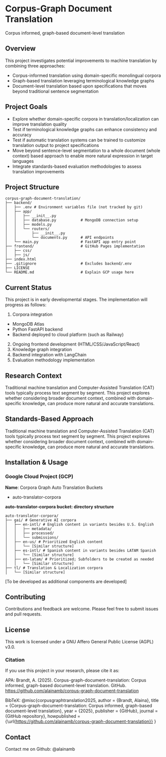 # Corpus-Graph Document Translation
Corpus informed, graph-based document-level translation

## Overview
This project investigates potential improvements to machine translation by combining three approaches:
- Corpus-informed translation using domain-specific monolingual corpora
- Graph-based translation leveraging terminological knowledge graphs
- Document-level translation based upon specifications that moves beyond traditional sentence segmentation

## Project Goals
- Explore whether domain-specific corpora in translation/localization can improve translation quality
- Test if terminological knowledge graphs can enhance consistency and accuracy
- Test if automatic translation systems can be trained to customize translation output to project specifications
- Move beyond sentence-level segmentation to a whole document (whole context) based approach to enable more natural expression in target languages
- Integrate standards-based evaluation methodologies to assess translation improvements

## Project Structure

```
corpus-graph-document-translation/
├── backend/
│   ├── .env # Environment variables file (not tracked by git)
│   ├── app/
│   │   ├── __init__.py
│   │   ├── database.py           # MongoDB connection setup
│   │   ├── models.py
│   │   └── routers/
│   │       ├── __init__.py
│   │       └── documents.py      # API endpoints
│   └── main.py                   # FastAPI app entry point
├── frontend/                     # GitHub Pages implementation
│   ├── css/
│   ├── js/
├── index.html                    
├── .gitignore                    # Excludes backend/.env
├── LICENSE
└── README.md                     # Explain GCP usage here
```

## Current Status
This project is in early developmental stages. The implementation will progress as follows:
1. Corpora integration
- MongoDB Atlas
- Python FastAPI backend
- Backend deployed to cloud platform (such as Railway)
2. Ongoing frontend development (HTML/CSS/JavaScript/React)
3. Knowledge graph integration
4. Backend integration with LangChain
5. Evaluation methodology implementation

## Research Context
Traditional machine translation and Computer-Assisted Translation (CAT) tools typically process text segment by segment. This project explores whether considering broader document context, combined with domain-specific knowledge, can produce more natural and accurate translations.

## Standards-Based Approach
Traditional machine translation and Computer-Assisted Translation (CAT) tools typically process text segment by segment. This project explores whether considering broader document context, combined with domain-specific knowledge, can produce more natural and accurate translations.

## Installation & Usage

### Google Cloud Project (GCP)
**Name**: Corpora Graph Auto Translation
Buckets
- auto-translator-corpora

**auto-translator-corpora bucket: directory structure**

```
auto-translator-corpora/
├── gai/ # Generative AI corpora
│   ├── en-intl/ # English content in variants besides U.S. English
│   │   ├── metadata/
│   │   ├── processed/
│   │   └── submissions/
│   ├── en-us/ # Prioritized English content
│   │   └── [Similar structure]
│   ├── es-intl/ # Spanish content in variants besides LATAM Spanish
│   │   └── [Similar structure]
│   ├── en-latam/ # Prioritized; Subfolders to be created as needed
│   │   └── [Similar structure]
├── tl/ # Translation & Localization corpora
│   └── [Similar structure]
```

[To be developed as additional components are developed]

## Contributing
Contributions and feedback are welcome. Please feel free to submit issues and pull requests.

## License
This work is licensed under a GNU Affero General Public License (AGPL) v3.0.

### Citation
If you use this project in your research, please cite it as:

APA:
Brandt, A. (2025). Corpus-graph-document-translation: Corpus informed, graph-based document-level translation. GitHub. https://github.com/alainamb/corpus-graph-document-translation

BibTeX:
@misc{corpusgraphtranslation2025,
    author = {Brandt, Alaina},
    title = {Corpus-graph-document-translation: Corpus informed, graph-based document-level translation},
    year = {2025},
    publisher = {GitHub},
    journal = {GitHub repository},
    howpublished = {\url{https://github.com/alainamb/corpus-graph-document-translation}}
}

## Contact
Contact me on Github: @alainamb
